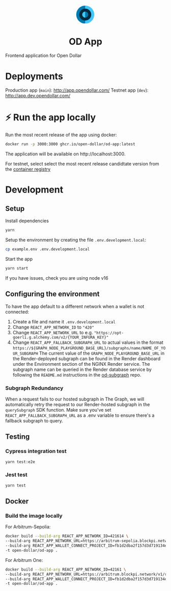 <p align="center">
  <svg width="60" viewBox="0 0 17 16" fill="none" xmlns="http://www.w3.org/2000/svg">
<path d="M8.26508 16C12.6833 16 16.2651 12.4183 16.2651 8.00001C16.2651 3.58173 12.6833 1.52588e-05 8.26508 1.52588e-05V16Z" fill="#43C7FF"/>
<path d="M8.26508 -1.90735e-06C3.8468 -2.29361e-06 0.265086 3.58172 0.265086 7.99999C0.265086 12.4183 3.8468 16 8.26508 16L8.26508 -1.90735e-06Z" fill="#0079AD"/>
<ellipse cx="8.26509" cy="7.99998" rx="5.33333" ry="5.33333" fill="#002B40"/>
<path d="M8.26508 10.6666C9.73782 10.6666 10.9317 9.47271 10.9317 7.99997C10.9317 6.52722 9.73782 5.33333 8.26508 5.33333V10.6666Z" fill="#0079AD"/>
<path d="M8.26508 5.3334C6.79234 5.3334 5.59845 6.52729 5.59845 8.00003C5.59845 9.47277 6.79234 10.6667 8.26508 10.6667L8.26508 5.3334Z" fill="#43C7FF"/>
</svg>

</p>
<h1 align="center">
  OD App
</h1>

Frontend application for Open Dollar

<!-- - Website: [Open Dollar](https://www.opendollar.com/)
- App: [Open Dollar App](https://app.opendollar.com/#/)
- Docs: [Open Dollar Docs](https://docs.opendollar.com/)
- Twitter: [@open_dollar](https://twitter.com/open_dollar)
- Discord: [Open Dollar](https://discord.gg/GjDQ5HaAR4)
-->

# Deployments

Production app (`main`): http://app.opendollar.com/
Testnet app (`dev`): http://app.dev.opendollar.com/

# ⚡️ Run the app locally

Run the most recent release of the app using docker: 

```bash
docker run -p 3000:3000 ghcr.io/open-dollar/od-app:latest
```

The application will be available on http://localhost:3000.

For testnet, select select the most recent release candidtate version from the [container registry](https://github.com/open-dollar/od-app/pkgs/container/od-app)

# Development

## Setup

Install dependencies

```bash
yarn
```

Setup the environment by creating the file `.env.development.local`:

```bash
cp example.env .env.development.local
```

Start the app

```bash
yarn start
```

If you have issues, check you are using node v16

## Configuring the environment

To have the app default to a different network when a wallet is not connected:

1. Create a file and name it `.env.development.local`
2. Change `REACT_APP_NETWORK_ID` to `"420"`
3. Change `REACT_APP_NETWORK_URL` to e.g. `"https://opt-goerli.g.alchemy.com/v2/{YOUR_INFURA_KEY}"`
4. Change `REACT_APP_FALLBACK_SUBGRAPH_URL` to actual values in the format `https://${GRAPH_NODE_PLAYGROUND_BASE_URL}/subgraphs/name/NAME_OF_YOUR_SUBGRAPH`
The current value of the `GRAPH_NODE_PLAYGROUND_BASE_URL` in the Render-deployed subgraph can be found in the Render dashboard under the Environment section of the NGINX Render service.
The subgraph name can be queried in the Render database service by following the `README.md` instructions in the [od-subgraph](https://github.com/open-dollar/od-subgraph) repo.

### Subgraph Redundancy

When a request fails to our hosted subgraph in The Graph, we will automatically retry the request to our Render-hosted subgraph
in the `querySubgraph` SDK function. Make sure you've set `REACT_APP_FALLBACK_SUBGRAPH_URL` as a .env variable to ensure
there's a fallback subgraph to query.

## Testing

### Cypress integration test

```bash
yarn test:e2e
```

### Jest test

```bash
yarn test
```

## Docker

### Build the image locally

For Arbitrum-Sepolia:

```bash
docker build --build-arg REACT_APP_NETWORK_ID=421614 \
--build-arg REACT_APP_NETWORK_URL=https://arbitrum-sepolia.blockpi.network/v1/rpc/public \
--build-arg REACT_APP_WALLET_CONNECT_PROJECT_ID=fb1d2dba2f157d3d719134e58dda98a7 \
-t open-dollar/od-app .
```

For Arbitrum One:

```bash
docker build --build-arg REACT_APP_NETWORK_ID=42161 \
--build-arg REACT_APP_NETWORK_URL=https://arbitrum.blockpi.network/v1/rpc/public \
--build-arg REACT_APP_WALLET_CONNECT_PROJECT_ID=fb1d2dba2f157d3d719134e58dda98a7 \
-t open-dollar/od-app .
```
